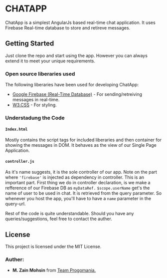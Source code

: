 # CHATAPP
ChatApp is a simplest AngularJs based real-time chat application. It uses Firebase Real-time database to store and retireve messages.

## Getting Started
Just clone the repo and start using the app. However you can always extend it to meet your unique requirements.

### Open source liberaries used
The following liberaries have been used for developing ChatApp:
 - [Google Firebase (Real-Time Database)](https://firebase.google.com/docs/database/) - For sending/retreiving messages in real-time.
 - [W3.CSS](https://www.w3schools.com/w3css/) - For styling.

### Understadung the Code

#### ```Index.html```
Mostly contains the script tags for included liberaries and then container for showing the messages in DOM. It behaves as the view of our Single Page Application.

#### ```controller.js```
As it's name suggests, it is the sole controller of our app. Note on the part where ```'firebase'``` is injected as dependency in controller. This is an important part.
First thing we do in controller declaration, is we make a refference of our Firebase DB as ```myDataRef.```
```$scope.userName``` get's the name of user to be used in chat. It is retrieved from the query parameter. So whenever you host the app, you'll have to have a ```name``` parameter in the query-url.

Rest of the code is quite understandable. Should you have any queries/suggestions, feel free to contact the auther.

## License

This project is licensed under the MIT License.

### Auther:
- **M. Zain Mohsin** from [Team Progomania.](https://www.facebook.com/progomania/)